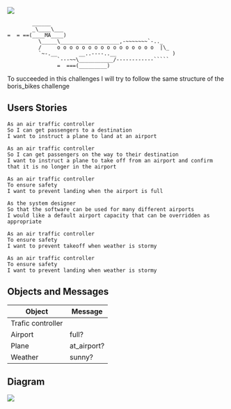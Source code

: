 ![](https://placehold.it/950x200/374c53/FFFFFF/?text=Airport+Challenge)

``````
        ______
        _\____\___
=  = ==(____MA____)
          \_____\___________________,-~~~~~~~`-.._
          /     o o o o o o o o o o o o o o o o  |\_
          `~-.__       __..----..__                  )
                `---~~\___________/------------`````
                =  ===(_________)

``````

To succeeded in this challenges I will try to follow the same structure of the boris_bikes challenge

## Users Stories

```
As an air traffic controller
So I can get passengers to a destination
I want to instruct a plane to land at an airport

As an air traffic controller
So I can get passengers on the way to their destination
I want to instruct a plane to take off from an airport and confirm that it is no longer in the airport

As an air traffic controller
To ensure safety
I want to prevent landing when the airport is full

As the system designer
So that the software can be used for many different airports
I would like a default airport capacity that can be overridden as appropriate

As an air traffic controller
To ensure safety
I want to prevent takeoff when weather is stormy

As an air traffic controller
To ensure safety
I want to prevent landing when weather is stormy
```

## Objects and Messages

| Object            | Message     |
| ----------------- | ----------- |
| Trafic controller |             |
| Airport           | full?       |
| Plane             | at_airport? |
| Weather           | sunny?      |

## Diagram

<img src="https://github.com/xavierloos/airport_challenge/blob/master/airport-diagram.png">
